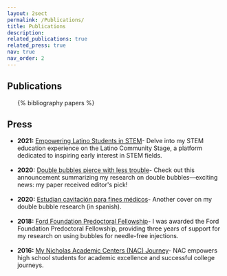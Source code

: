 ```yaml
---
layout: 2sect
permalink: /Publications/
title: Publications
description:
related_publications: true
related_press: true
nav: true
nav_order: 2
---
```


<!-- _pages/publications.md -->
<div class="publications">
<h2>Publications</h2>
      <ul>
    {% bibliography papers %}
      </ul>
</div>


<div class="press">
<h2>Press</h2>
  <!-- Add your press-related content here -->
  <ul>
      <li>
         <strong>2021:</strong> <a href="https://www.latinocommunitystage.org/single-post/i-challenge-you-own-this-and-own-a-career-in-stem-vicente-robles">Empowering Latino Students in STEM</a>- Delve into my STEM education experience on the Latino Community Stage, a platform dedicated to inspiring early interest in STEM fields.
        </li><br>
    <li>
     <strong>2020:</strong> <a href="https://news.ucr.edu/articles/2020/04/29/double-bubbles-pierce-less-trouble">Double bubbles pierce with less trouble</a>- Check out this announcement summarizing my research on double bubbles—exciting news: my paper received editor's pick! 
        </li><br>
    <li>
        <strong>2020:</strong> <a href="https://www.elvigia.net/general/2020/6/6/estudian-cavitacion-para-fines-medicos-349311.html">Estudian cavitación para fines médicos</a>- Another cover on my double bubble research (in spanish). 
        </li><br>
      <li>
      <strong>2018:</strong> <a href="https://news.ucr.edu/articles/2018/05/04/engineering-graduate-student-ford-foundation-fellow">Ford Foundation Predoctoral Fellowship</a>- I was awarded the Ford Foundation Predoctoral Fellowship, providing three years of support for my research on using bubbles for needle-free injections.
        </li><br>
          <li>
     <strong>2016:</strong> <a href="https://www.youtube.com/watch?v=9hUMVcHYBTI">My Nicholas Academic Centers (NAC) Journey</a>- NAC empowers high school students for academic excellence and successful college journeys. 
        </li><br>
  </ul>
</div>
